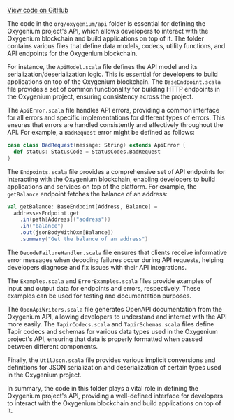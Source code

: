 [View code on GitHub](https://github.com/oxygenium/oxygenium/.autodoc/docs/json/api/src/main/scala)

The code in the `org/oxygenium/api` folder is essential for defining the Oxygenium project's API, which allows developers to interact with the Oxygenium blockchain and build applications on top of it. The folder contains various files that define data models, codecs, utility functions, and API endpoints for the Oxygenium blockchain.

For instance, the `ApiModel.scala` file defines the API model and its serialization/deserialization logic. This is essential for developers to build applications on top of the Oxygenium blockchain. The `BaseEndpoint.scala` file provides a set of common functionality for building HTTP endpoints in the Oxygenium project, ensuring consistency across the project.

The `ApiError.scala` file handles API errors, providing a common interface for all errors and specific implementations for different types of errors. This ensures that errors are handled consistently and effectively throughout the API. For example, a `BadRequest` error might be defined as follows:

```scala
case class BadRequest(message: String) extends ApiError {
  def status: StatusCode = StatusCodes.BadRequest
}
```

The `Endpoints.scala` file provides a comprehensive set of API endpoints for interacting with the Oxygenium blockchain, enabling developers to build applications and services on top of the platform. For example, the `getBalance` endpoint fetches the balance of an address:

```scala
val getBalance: BaseEndpoint[Address, Balance] =
  addressesEndpoint.get
    .in(path[Address]("address"))
    .in("balance")
    .out(jsonBodyWithOxm[Balance])
    .summary("Get the balance of an address")
```

The `DecodeFailureHandler.scala` file ensures that clients receive informative error messages when decoding failures occur during API requests, helping developers diagnose and fix issues with their API integrations.

The `Examples.scala` and `ErrorExamples.scala` files provide examples of input and output data for endpoints and errors, respectively. These examples can be used for testing and documentation purposes.

The `OpenApiWriters.scala` file generates OpenAPI documentation from the Oxygenium API, allowing developers to understand and interact with the API more easily. The `TapirCodecs.scala` and `TapirSchemas.scala` files define Tapir codecs and schemas for various data types used in the Oxygenium project's API, ensuring that data is properly formatted when passed between different components.

Finally, the `UtilJson.scala` file provides various implicit conversions and definitions for JSON serialization and deserialization of certain types used in the Oxygenium project.

In summary, the code in this folder plays a vital role in defining the Oxygenium project's API, providing a well-defined interface for developers to interact with the Oxygenium blockchain and build applications on top of it.

